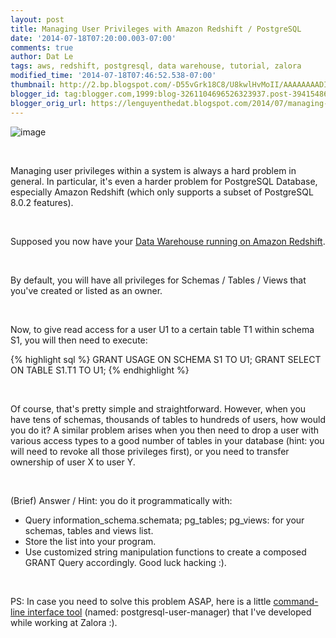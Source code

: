 ```yaml
---
layout: post
title: Managing User Privileges with Amazon Redshift / PostgreSQL
date: '2014-07-18T07:20:00.003-07:00'
comments: true
author: Dat Le
tags: aws, redshift, postgresql, data warehouse, tutorial, zalora
modified_time: '2014-07-18T07:46:52.538-07:00'
thumbnail: http://2.bp.blogspot.com/-D55vGrk18C8/U8kwlHvMoII/AAAAAAAADIc/uc99yN4ldS4/s72-c/Screen+Shot+2014-07-18+at+22.35.41.png
blogger_id: tag:blogger.com,1999:blog-3261104696526323937.post-3941548674700694368
blogger_orig_url: https://lenguyenthedat.blogspot.com/2014/07/managing-user-privileges-with-amazon.html
---
```


![image](http://2.bp.blogspot.com/-D55vGrk18C8/U8kwlHvMoII/AAAAAAAADIc/uc99yN4ldS4/s1600/Screen+Shot+2014-07-18+at+22.35.41.png)

<br>

Managing user privileges within a system is always a hard problem in general.
In particular, it's even a harder problem for PostgreSQL Database, especially Amazon Redshift (which only supports a subset of PostgreSQL 8.0.2 features).

<br>

Supposed you now have your [Data Warehouse running on Amazon Redshift](https://lenguyenthedat.github.io/building-full-data-warehouse-solution/).

<br>

By default,  you will have all privileges for  Schemas / Tables / Views that you've created or listed as an owner.

<br>

Now, to give read access for a user U1 to a certain table T1 within schema S1, you will then need to execute:

{% highlight sql %}
GRANT USAGE ON SCHEMA S1 TO U1;
GRANT SELECT ON TABLE S1.T1 TO U1;
{% endhighlight %}

<br>

Of course, that's pretty simple and straightforward. However, when you have tens of schemas, thousands of tables to hundreds of users, how would you do it?
A similar problem arises when you then need to drop a user with various access types to a good number of tables in your database (hint: you will need to revoke all those privileges first), or you need to transfer ownership of user X to user Y.

<br>

(Brief) Answer / Hint: you do it programmatically with:

* Query information_schema.schemata; pg_tables; pg_views: for your schemas, tables and views list.
* Store the list into your program.
* Use customized string manipulation functions to create a composed GRANT Query accordingly.
Good luck hacking :).

<br>

PS: In case you need to solve this problem ASAP, here is a little [command-line interface tool](https://github.com/zalora/postgresql-user-manager) (named: postgresql-user-manager) that I've developed while working at Zalora :).
